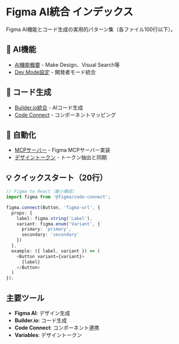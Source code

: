 # Figma AI統合 インデックス

Figma AI機能とコード生成の実用的パターン集（各ファイル100行以下）。

## 🎨 AI機能

- [AI機能概要](./ai-features.md) - Make Design、Visual Search等
- [Dev Mode設定](./dev-mode.md) - 開発者モード統合

## 🔧 コード生成

- [Builder.io統合](./builder-integration.md) - AIコード生成
- [Code Connect](./code-connect.md) - コンポーネントマッピング

## 🤖 自動化

- [MCPサーバー](./mcp-server.md) - Figma MCPサーバー実装
- [デザイントークン](./design-tokens.md) - トークン抽出と同期

## 💡 クイックスタート（20行）

```typescript
// Figma to React（最小構成）
import figma from '@figma/code-connect';

figma.connect(Button, 'figma-url', {
  props: {
    label: figma.string('Label'),
    variant: figma.enum('Variant', {
      primary: 'primary',
      secondary: 'secondary'
    })
  },
  example: ({ label, variant }) => (
    <Button variant={variant}>
      {label}
    </Button>
  )
});
```

## 主要ツール

- **Figma AI**: デザイン生成
- **Builder.io**: コード生成
- **Code Connect**: コンポーネント連携
- **Variables**: デザイントークン